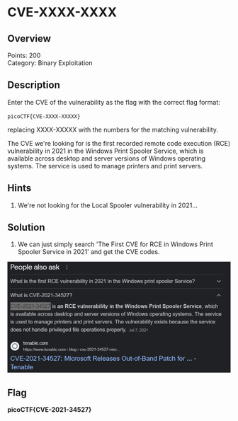 # CVE-XXXX-XXXX
## Overview
Points: 200  
Category: Binary Exploitation

## Description
Enter the CVE of the vulnerability as the flag with the correct flag format:  

`picoCTF{CVE-XXXX-XXXXX}`  

replacing XXXX-XXXXX with the numbers for the matching vulnerability.  

The CVE we're looking for is the first recorded remote code execution (RCE) vulnerability in 2021 in the Windows Print Spooler Service, which is available across desktop and server versions of Windows operating systems. The service is used to manage printers and print servers.

## Hints

1. We're not looking for the Local Spooler vulnerability in 2021...

## Solution

1. We can just simply search 'The First CVE for RCE in Windows Print Spooler Service in 2021' and get the CVE codes.

<p align="center">
  <img src="./assets/serch_result.png">
</p>

## Flag

**picoCTF{CVE-2021-34527}**